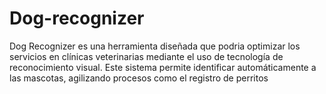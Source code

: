 # Dog-recognizer
Dog Recognizer es una herramienta diseñada que podria optimizar los servicios en clínicas veterinarias mediante el uso de tecnología de reconocimiento visual.  Este sistema permite identificar automáticamente a las mascotas, agilizando procesos como el registro de perritos
